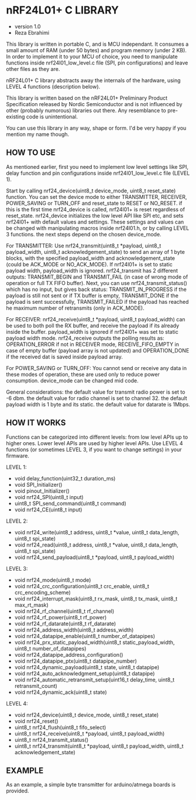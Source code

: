 # nRF24L01+ C LIBRARY
* version 1.0
* Reza Ebrahimi

This library is written in portable C, and is MCU independant. It consumes a small amount of RAM (under 50 bytes) and program memory (under 2 KB). In order to implement it to your MCU of choice, you need to manipulate functions inside nrf24l01_low_level.c file (SPI, pin configurations) and leave other files as they are.

nRF24L01+ C library abstracts away the internals of the hardware, using LEVEL 4 functions (description below).

This library is written based on the nRF24L01+ Preliminary Product Specification released by Nordic Semiconductor and is not influenced by other (probably numorous) libraries out there. Any resemblance to pre-existing code is unintentional.

You can use this library in any way, shape or form. I'd be very happy if you mention my name though.

## HOW TO USE

As mentioned earlier, first you need to implement low level settings like SPI, delay function and pin configurations inside nrf24l01_low_level.c file (LEVEL 1).

Start by calling nrf24_device(uint8_t device_mode, uint8_t reset_state) function. You can set the device mode to either TRANSMITTER, RECEIVER, POWER_SAVING or TURN_OFF and reset_state to RESET or NO_RESET. if this is the first time nrf24_device is called, nrf24l01+ is reset regardless of reset_state. nrf24_device initializes the low level API like SPI etc, and sets nrf24l01+ with default values and settings. These settings and values can be changed with manipulating macros inside nrf24l01.h, or by calling LEVEL 3 functions. the next steps depend on the chosen device_mode.

For TRANSMITTER:
Use nrf24_transmit(uint8_t *payload, uint8_t payload_width, uint8_t acknowledgement_state) to send an array of 1 byte blocks, with the specified payload_width and acknowledgement_state (could be ACK_MODE or NO_ACK_MODE). If nrf24l01+ is set to static payload width, payload_width is ignored. nrf24_transmit has 2 different outputs: TRANSMIT_BEGIN and TRANSMIT_FAIL (in case of wrong mode of operation or full TX FIFO buffer). Next, you can use nrf24_transmit_status() which has no input, but gives back status: TRANSMIT_IN_PROGRESS if the payload is still not sent or if TX buffer is empty, TRANSMIT_DONE if the payload is sent successfully, TRANSMIT_FAILED if the payload has reached he maximum number of retransmits (only in ACK_MODE).

For RECEIVER:
nrf24_receive(uint8_t *payload, uint8_t payload_width) can be used to both poll the RX buffer, and receive the payload if its already inside the buffer. payload_width is ignored if nrf24l01+ was set to static payload width mode. nrf24_receive outputs the polling results as: OPERATION_ERROR if not in RECEIVER mode, RECEIVE_FIFO_EMPTY in case of empty buffer (payload array is not updated) and OPERATION_DONE if the received dat is saved inside payload array.

For POWER_SAVING or TURN_OFF:
You cannot send or receive any data in these modes of operation, these are used only to reduce power consumption. device_mode can be changed mid code.

General considerations:
the default value for transmit radio power is set to -6 dbm.
the default value for radio channel is set to channel 32.
the default payload width is 1 byte and its static.
the default value for datarate is 1Mbps.

## HOW IT WORKS

Functions can be categorized into different levels: from low level APIs up to higher ones.
Lower level APIs are used by higher level APIs. Use LEVEL 4 functions (or sometimes LEVEL 3, 
if you want to change settings) in your firmware.

LEVEL 1:
 *  void delay_function(uint32_t duration_ms)
 *  void SPI_Initializer()
 *  void pinout_Initializer()
 *  void nrf24_SPI(uint8_t input)
 *  uint8_t SPI_send_command(uint8_t command)
 *  void nrf24_CE(uint8_t input)
 
LEVEL 2:
 *  void nrf24_write(uint8_t address, uint8_t *value, uint8_t data_length, uint8_t spi_state)
 *  void nrf24_read(uint8_t address, uint8_t *value, uint8_t data_length, uint8_t spi_state)
 *  void nrf24_send_payload(uint8_t *payload, uint8_t payload_width)
 
LEVEL 3:
 *  void nrf24_mode(uint8_t mode)
 *  void nrf24_crc_configuration(uint8_t crc_enable, uint8_t crc_encoding_scheme)
 *  void nrf24_interrupt_mask(uint8_t rx_mask, uint8_t tx_mask, uint8_t max_rt_mask)
 *  void nrf24_rf_channel(uint8_t rf_channel)
 *  void nrf24_rf_power(uint8_t rf_power)
 *  void nrf24_rf_datarate(uint8_t rf_datarate)
 *  void nrf24_address_width(uint8_t address_width)
 *  void nrf24_datapipe_enable(uint8_t number_of_datapipes)
 *  void nrf24_prx_static_payload_width(uint8_t static_payload_width, uint8_t number_of_datapipes)
 *  void nrf24_datapipe_address_configuration()
 *  void nrf24_datapipe_ptx(uint8_t datapipe_number)
 *  void nrf24_dynamic_payload(uint8_t state, uint8_t datapipe)
 *  void nrf24_auto_acknowledgment_setup(uint8_t datapipe)
 *  void nrf24_automatic_retransmit_setup(uint16_t delay_time, uint8_t retransmit_count)
 *  void nrf24_dynamic_ack(uint8_t state)
  
LEVEL 4:
 *  void nrf24_device(uint8_t device_mode, uint8_t reset_state)
 *  void nrf24_reset()
 *  uint8_t nrf24_flush(uint8_t fifo_select)
 *  uint8_t nrf24_receive(uint8_t *payload, uint8_t payload_width)
 *  uint8_t nrf24_transmit_status()
 *  uint8_t nrf24_transmit(uint8_t *payload, uint8_t payload_width, uint8_t acknowledgement_state)

## EXAMPLE 
 
 As an example, a simple byte transmitter for arduino/atmega boards is provided.
